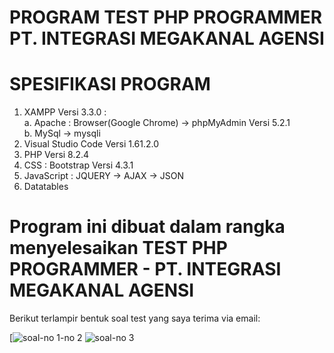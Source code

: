 # PROGRAM TEST PHP PROGRAMMER PT. INTEGRASI MEGAKANAL AGENSI

# SPESIFIKASI PROGRAM
1. XAMPP Versi 3.3.0 : <br>
   a. Apache : Browser(Google Chrome) -> phpMyAdmin Versi 5.2.1 <br>
   b. MySql -> mysqli
2. Visual Studio Code Versi 1.61.2.0
3. PHP Versi 8.2.4
4. CSS : Bootstrap Versi 4.3.1
5. JavaScript : JQUERY -> AJAX -> JSON
6. Datatables

# Program ini dibuat dalam rangka menyelesaikan TEST PHP PROGRAMMER - PT. INTEGRASI MEGAKANAL AGENSI <br>
Berikut terlampir bentuk soal test yang saya terima via email:<p>
[![soal-no 1-no 2](https://github.com/adigunawijaya/TEST_PHP_PROGRAMMER-ADIGUNA_WIJAYA/blob/main/assets/images/soal-no.1-no.2.jpg)
![soal-no 3](https://github.com/adigunawijaya/TEST_PHP_PROGRAMMER-ADIGUNA_WIJAYA/blob/main/assets/images/soal-no.3.jpg)
